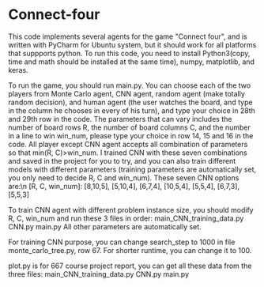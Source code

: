 # Connect-four
This code implements several agents for the game "Connect four", and is written with PyCharm for Ubuntu system, but it should work for all platforms that suppports python. To run this code, you need to install Python3(copy, time and math should be installed at the same time), numpy, matplotlib, and keras. 

To run the game, you should run main.py. You can choose each of the two players from Monte Carlo agent, CNN agent, random agent (make totally random decision), and human agent (the user watches the board, and type in the column he chooses in every of his turn), and type your choice in 28th and 29th row in the code. The parameters that can vary includes the number of board rows R, the number of board columns C, and the number in a line to win win_num, please type your choice in row 14, 15 and 16 in the code. All player except CNN agent accepts all combination of parameters so that min(R, C)>win_num. I trained CNN with these seven combinations and saved in the project for you to try, and you can also train different models with different parameters (training parameters are automatically set, you only need to decide R, C and win_num). These seven CNN options are:\n
[R, C, win_num]: [8,10,5], [5,10,4], [6,7,4], [10,5,4], [5,5,4], [6,7,3], [5,5,3]

To train CNN agent with different problem instance size, you should modify R, C, win_num and run these 3 files in order:
main_CNN_training_data.py  CNN.py  main.py
All other parameters are automatically set.

For training CNN purpose, you can change search_step to 1000 in file monte_carlo_tree.py, row 67. For shorter runtime, you can change it to 100.

plot.py is for 667 course project report, you can get all these data from the three files:
main_CNN_training_data.py  CNN.py  main.py
